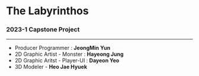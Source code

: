 # The Labyrinthos
### 2023-1 Capstone Project
---
* Producer Programmer : **JeongMin Yun**
* 2D Graphic Artist - Monster : **Hayeong Jung** 
* 2D Graphic Aritst - Player-UI : **Dayeon Yeo**
* 3D Modeler - **Heo Jae Hyuek**

